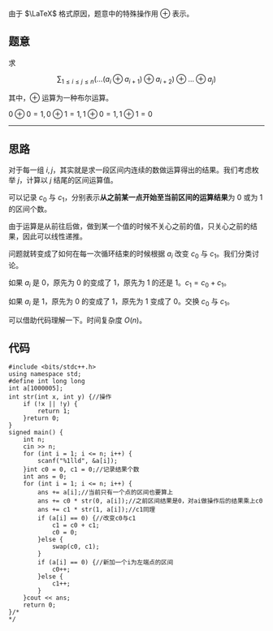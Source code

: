 由于 $\LaTeX$ 格式原因，题意中的特殊操作用 $\oplus$ 表示。

## 题意

求

$$\displaystyle \sum_{1\le i \le j \le n}(\dots(a_{i}\oplus a_{i+1}) \oplus a_{i+2}) \oplus \dots \oplus a_j)$$

其中，$\oplus$ 运算为一种布尔运算。

$0 \oplus 0 = 1,0 \oplus 1 = 1, 1 \oplus 0 = 1,1\oplus1=0$

-----

## 思路

对于每一组 $i,j$，其实就是求一段区间内连续的数做运算得出的结果。我们考虑枚举 $j$，计算以 $j$ 结尾的区间运算值。

可以记录 $c_0$ 与 $c_1$，分别表示**从之前某一点开始至当前区间的运算结果**为 $0$ 或为 $1$ 的区间个数。

由于运算是从前往后做，做到某一个值的时候不关心之前的值，只关心之前的结果，因此可以线性递推。

问题就转变成了如何在每一次循环结束的时候根据 $a_i$ 改变 $c_0$ 与 $c_1$。我们分类讨论。

如果 $a_i$ 是 $0$，原先为 $0$ 的变成了 $1$，原先为 $1$ 的还是 $1$。$c_1=c_0+c_1$。

如果 $a_i$ 是 $1$，原先为 $0$ 的变成了 $1$，原先为 $1$ 变成了 $0$。交换 $c_0$ 与 $c_1$。

可以借助代码理解一下。时间复杂度 $O(n)$。

## 代码

```
#include <bits/stdc++.h>
using namespace std;
#define int long long
int a[1000005];
int str(int x, int y) {//操作
	if (!x || !y) {
		return 1;
	}return 0;
}
signed main() {
    int n;
    cin >> n;
    for (int i = 1; i <= n; i++) {
		scanf("%1lld", &a[i]);
	}int c0 = 0, c1 = 0;//记录结果个数
	int ans = 0;
	for (int i = 1; i <= n; i++) {
		ans += a[i];//当前只有一个点的区间也要算上
		ans += c0 * str(0, a[i]);//之前区间结果是0，对ai做操作后的结果乘上c0
		ans += c1 * str(1, a[i]);//c1同理
		if (a[i] == 0) {//改变c0与c1
			c1 = c0 + c1;
			c0 = 0;
		}else {
			swap(c0, c1);
		}
		if (a[i] == 0) {//新加一个i为左端点的区间
			c0++;
		}else {
			c1++;
		}
	}cout << ans;
    return 0;
}/*
*/

```
